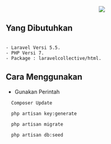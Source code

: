 <p align="center"><img src="https://laravel.com/assets/img/components/logo-laravel.svg"></p>

## Yang Dibutuhkan

```

- Laravel Versi 5.5.
- PHP Versi 7.
- Package : laravelcollective/html.

```

## Cara Menggunakan

  - Gunakan Perintah
  ```
    Composer Update
  ```
  ```
    php artisan key:generate
  ```
  ```
    php artisan migrate
  ```
  ```
    php artisan db:seed
  ```
